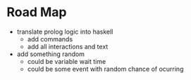 # Road Map
- translate prolog logic into haskell
    - add commands
    - add all interactions and text
- add something random
    - could be variable wait time
    - could be some event with random chance of ocurring
